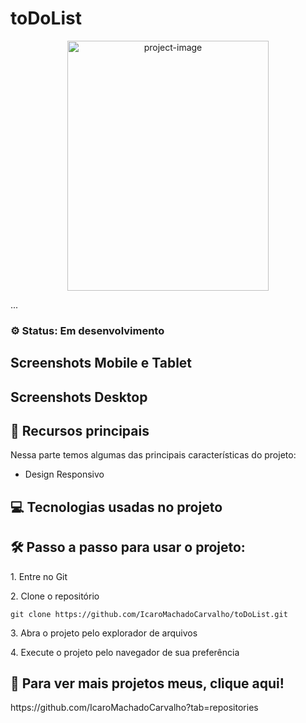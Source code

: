 <h1>toDoList</h1>

<p align="center"><img src="#" alt="project-image" width="80%" height="400/"></p>

<p id="description">...</p>

<!--<h2>Screenshots</h2>
<div align="center">

<img src="https://github.com/IcaroMachadoCarvalho/IntroSection/assets/133804302/7449c6f2-c1c1-40b3-98fc-06fdf8480ccf" alt="video-desktop">
<img src="https://github.com/IcaroMachadoCarvalho/IntroSection/assets/133804302/179f9450-11b5-4a40-a876-ab0d9509a49e" alt="video-mobile">-->

<h3>⚙️ Status: Em desenvolvimento</h3>

<h2>Screenshots Mobile e Tablet</h2>
<div align="center">
  <!-- <img src="https://github.com/user-attachments/assets/d8c1660f-c805-4f20-9e2b-5a9907981213" alt="img-mobile1" width="33.5%" height="450/">
  <img src="https://github.com/user-attachments/assets/6ddae422-6840-4be6-91cd-e820ecced3b7" alt="img-mobile2" width="33.5%" height="450/">
  <img src="https://github.com/user-attachments/assets/2a955040-9ac8-412a-9437-7f1cc73b79ca" alt="img-mobile3" width="50%" height="400/"> -->
  
</div>
<h2>Screenshots Desktop</h2>
<div align="center">
  <!-- <img src="https://github.com/user-attachments/assets/25a91c6f-3eb5-4fc3-b96e-99db782f56b0" alt="img-desktop1" width="80%" height="400/"> -->
</div>


<!-- ![video-version-desktop-snap1-ezgif com-video-to-gif-converter](https://github.com/IcaroMachadoCarvalho/IntroSection/assets/133804302/7449c6f2-c1c1-40b3-98fc-06fdf8480ccf)
![video-version-mobile-snap1-ezgif com-video-to-gif-converter](https://github.com/IcaroMachadoCarvalho/IntroSection/assets/133804302/179f9450-11b5-4a40-a876-ab0d9509a49e) -->
</div>

<h2>🧐 Recursos principais</h2>

Nessa parte temos algumas das principais características do projeto:

*   Design Responsivo

<h2>💻 Tecnologias usadas no projeto</h2>

<div style="display:inline_block; margin-top: 20px">
  <!-- <img align="center" alt="Icarus-HTML" height="30" width="40" src="https://cdn.jsdelivr.net/gh/devicons/devicon/icons/html5/html5-original.svg">
  <img align="center" alt="Icarus-CSS" height="30" width="40" src="https://cdn.jsdelivr.net/gh/devicons/devicon/icons/css3/css3-original.svg">
  <img align="center" alt="Icarus-JS" height="30" width="40" src="https://cdn.jsdelivr.net/gh/devicons/devicon/icons/javascript/javascript-original.svg">
 <img align="center" alt="Icarus-Git" height="30" width="40" src="https://cdn.jsdelivr.net/gh/devicons/devicon@latest/icons/git/git-original.svg" />
 <img align="center" alt="Icarus-GitHub" height="30" src="https://cdn.jsdelivr.net/gh/devicons/devicon@latest/icons/github/github-original.svg" />  -->
          
</div>

<h2>🛠️ Passo a passo para usar o projeto:</h2>

<p>1. Entre no Git</p>

<p>2. Clone o repositório</p>

```
git clone https://github.com/IcaroMachadoCarvalho/toDoList.git
```

<p>3. Abra o projeto pelo explorador de arquivos</p>

<p>4. Execute o projeto pelo navegador de sua preferência</p>


<h2>🚀 Para ver mais projetos meus, clique aqui!</h2>
https://github.com/IcaroMachadoCarvalho?tab=repositories